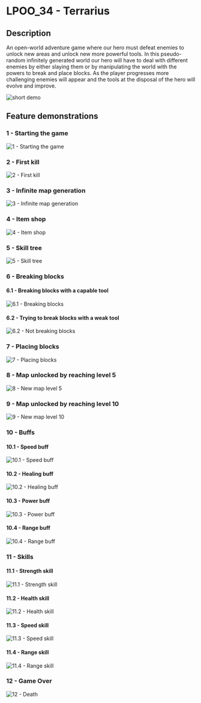 # LPOO_34 - Terrarius

## Description
An open-world adventure game where our hero must defeat enemies to unlock new areas and unlock new more powerful tools.
In this pseudo-random infinitely generated world our hero will have to deal with different enemies by either slaying them or
by manipulating the world with the powers to break and place blocks. As the player progresses more
challenging enemies will appear and the tools at the disposal of the hero will evolve and improve.

![short demo](docs/gifs/9.gif)

## Feature demonstrations

### 1 - Starting the game

![1 - Starting the game](docs/gifs/1.gif)

### 2 - First kill

![2 - First kill](docs/gifs/2.gif)

### 3 - Infinite map generation

![3 - Infinite map generation](docs/gifs/3.gif)

### 4 - Item shop

![4 - Item shop](docs/gifs/4.gif)

### 5 - Skill tree

![5 - Skill tree](docs/gifs/5.gif)

### 6 - Breaking blocks

#### 6.1 - Breaking blocks with a capable tool

![6.1 - Breaking blocks](docs/gifs/6_1.gif)

#### 6.2 - Trying to break blocks with a weak tool

![6.2 - Not breaking blocks](docs/gifs/6_2.gif)

### 7 - Placing blocks

![7 - Placing blocks](docs/gifs/7.gif)

### 8 - Map unlocked by reaching level 5

![8 - New map level 5](docs/gifs/8.gif)

### 9 - Map unlocked by reaching level 10

![9 - New map level 10](docs/gifs/9.gif)

### 10 - Buffs

#### 10.1 - Speed buff

![10.1 - Speed buff](docs/gifs/10_1.gif)

#### 10.2 - Healing buff

![10.2 - Healing buff](docs/gifs/10_2.gif)


#### 10.3 - Power buff

![10.3 - Power buff](docs/gifs/10_3.gif)


#### 10.4 - Range buff

![10.4 - Range buff](docs/gifs/10_4.gif)

### 11 - Skills

#### 11.1 - Strength skill

![11.1 - Strength skill](docs/gifs/11_1.gif)

#### 11.2 - Health skill

![11.2 - Health skill](docs/gifs/11_2.gif)

#### 11.3 - Speed skill

![11.3 - Speed skill](docs/gifs/11_3.gif)

#### 11.4 - Range skill

![11.4 - Range skill](docs/gifs/11_4.gif)

### 12 - Game Over

![12 - Death](docs/gifs/12.gif)




